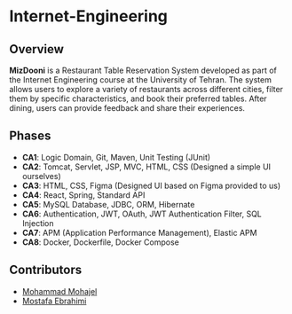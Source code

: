 # Internet-Engineering

## Overview

**MizDooni** is a Restaurant Table Reservation System developed as part of the Internet Engineering course at the University of Tehran. The system allows users to explore a variety of restaurants across different cities, filter them by specific characteristics, and book their preferred tables. After dining, users can provide feedback and share their experiences.

## Phases

- **CA1**: Logic Domain, Git, Maven, Unit Testing (JUnit)
- **CA2**: Tomcat, Servlet, JSP, MVC, HTML, CSS (Designed a simple UI ourselves)
- **CA3**: HTML, CSS, Figma (Designed UI based on Figma provided to us)
- **CA4**: React, Spring, Standard API
- **CA5**: MySQL Database, JDBC, ORM, Hibernate
- **CA6**: Authentication, JWT, OAuth, JWT Authentication Filter, SQL Injection
- **CA7**: APM (Application Performance Management), Elastic APM
- **CA8**: Docker, Dockerfile, Docker Compose

## Contributors

- [Mohammad Mohajel](https://github.com/mohajel)
- [Mostafa Ebrahimi](https://github.com/Ebrahimi-Mostafa)